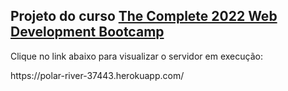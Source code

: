 <h2>Projeto do curso <a href="https://www.udemy.com/course/the-complete-web-development-bootcamp/">The Complete 2022 Web Development Bootcamp</a></h2>
<p>Clique no link abaixo para visualizar o servidor em execução:</p>
<p>https://polar-river-37443.herokuapp.com/</p>
